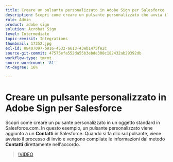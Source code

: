 ```yaml
---
title: Creare un pulsante personalizzato in Adobe Sign per Salesforce
description: Scopri come creare un pulsante personalizzato che avvia il processo di invio e compila automaticamente un accordo
role: Admin
product: adobe sign
solution: Acrobat Sign
level: Intermediate
topic-revisit: Integrations
thumbnail: 17352.jpg
exl-id: 08407097-b916-4532-a613-43eb1475fe2c
source-git-commit: 47575efa552da55b3ebde308c182432ab29392db
workflow-type: tm+mt
source-wordcount: '81'
ht-degree: 16%

---
```


# Creare un pulsante personalizzato in Adobe Sign per Salesforce

Scopri come creare un pulsante personalizzato in un oggetto standard in Salesforce.com. In questo esempio, un pulsante personalizzato viene aggiunto a un **Contatti** in Salesforce. Quando si fa clic sul pulsante, viene avviato il processo di invio e vengono compilate le informazioni dal metodo **Contatti** direttamente nell&#39;accordo.

>[!VIDEO](https://video.tv.adobe.com/v/17352?hidetitle=true)
